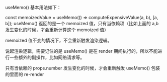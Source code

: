 useMemo() 基本用法如下：

const memoizedValue = useMemo(() => computeExpensiveValue(a, b), [a, b]);
useMemo() 返回的是一个 memoized 值，只有当依赖项（比如上面的 a,b 发生变化的时候，才会重新计算这个 memoized 值）

memoized 值不变的情况下，不会重新触发渲染逻辑。

说起渲染逻辑，需要记住的是 useMemo() 是在 render 期间执行的，所以不能进行一些额外的副操作，比如网络请求等。

只有当依赖的 props.number 发生变化的时候，才会重新触发 useMemo() 包装的里面的 re-render